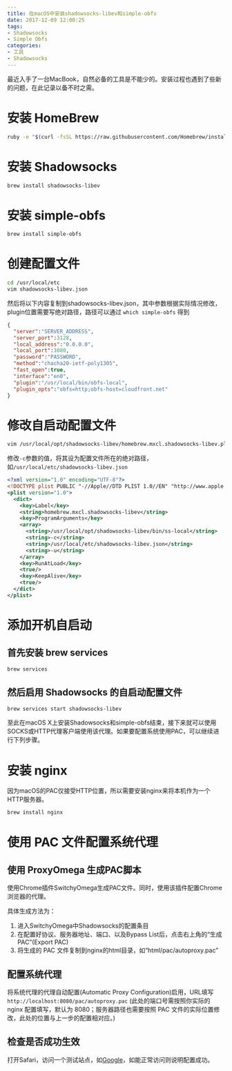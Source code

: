 ```yaml
---
title: 在macOS中安装shadowsocks-libev和simple-obfs
date: 2017-12-09 12:00:25
tags:
- Shadowsocks
- Simple Obfs
categories: 
- 工具
- Shadowsocks
---
```

最近入手了一台MacBook，自然必备的工具是不能少的。安装过程也遇到了些新的问题，在此记录以备不时之需。

<!--more-->

# 安装 HomeBrew

```bash
ruby -e "$(curl -fsSL https://raw.githubusercontent.com/Homebrew/install/master/install)"
```

# 安装 Shadowsocks

```bash
brew install shadowsocks-libev
```

# 安装 simple-obfs

```bash
brew install simple-obfs
```

# 创建配置文件

```bash
cd /usr/local/etc
vim shadowsocks-libev.json
```

然后将以下内容复制到shadowsocks-libev.json，其中参数根据实际情况修改，plugin位置需要写绝对路径，路径可以通过 `which simple-obfs` 得到

```json
{
  "server":"SERVER_ADDRESS",
  "server_port":3128,
  "local_address":"0.0.0.0",
  "local_port":1080,
  "password":"PASSWORD",
  "method":"chacha20-ietf-poly1305",
  "fast_open":true,
  "interface":"en0",
  "plugin":"/usr/local/bin/obfs-local",
  "plugin_opts":"obfs=http;obfs-host=cloudfront.net"
}
```

# 修改自启动配置文件

```bash
vim /usr/local/opt/shadowsocks-libev/homebrew.mxcl.shadowsocks-libev.plist
```

修改`-c`参数的值，将其设为配置文件所在的绝对路径，如`/usr/local/etc/shadowsocks-libev.json`

```xml
<?xml version="1.0" encoding="UTF-8"?>
<!DOCTYPE plist PUBLIC "-//Apple//DTD PLIST 1.0//EN" "http://www.apple.com/DTDs/PropertyList-1.0.dtd">
<plist version="1.0">
  <dict>
    <key>Label</key>
    <string>homebrew.mxcl.shadowsocks-libev</string>
    <key>ProgramArguments</key>
    <array>
      <string>/usr/local/opt/shadowsocks-libev/bin/ss-local</string>
      <string>-c</string>
      <string>/usr/local/etc/shadowsocks-libev.json</string>
      <string>-u</string>
    </array>
    <key>RunAtLoad</key>
    <true/>
    <key>KeepAlive</key>
    <true/>
  </dict>
</plist>
```

# 添加开机自启动

## 首先安装 **brew services**

```bash
brew services
```

## 然后启用 Shadowsocks 的自启动配置文件

```bash
brew services start shadowsocks-libev
```

至此在macOS X上安装Shadowsocks和simple-obfs结束，接下来就可以使用SOCKS或HTTP代理客户端使用该代理。如果要配置系统使用PAC，可以继续进行下列步骤。

# 安装 nginx

因为macOS的PAC仅接受HTTP位置，所以需要安装nginx来将本机作为一个HTTP服务器。

```bash
brew install nginx
```

# 使用 PAC 文件配置系统代理

## 使用 ProxyOmega 生成PAC脚本

使用Chrome插件SwitchyOmega生成PAC文件。同时，使用该插件配置Chrome浏览器的代理。

具体生成方法为：

1. 进入SwitchyOmega中Shadowsocks的配置条目
2. 在配置好协议、服务器地址、端口、以及Bypass List后，点击右上角的“生成PAC”(Export PAC)
3. 将生成的 PAC 文件复制到nginx的html目录，如“html/pac/autoproxy.pac”

## 配置系统代理

将系统代理的代理自动配置(Automatic Proxy Configuration)启用，URL填写`http://localhost:8080/pac/autoproxy.pac` (此处的端口号需按照你实际的 nginx 配置填写，默认为 8080；服务器路径也需要按照 PAC 文件的实际位置修改，此处的位置与上一步的配置相对应。)

## 检查是否成功生效

打开Safari，访问一个测试站点，如[Google](https://www.google.com)，如能正常访问则说明配置成功。
